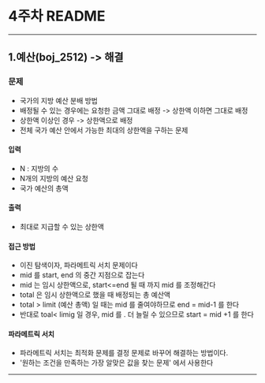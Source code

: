 # 4주차 README
---

## 1.예산(boj_2512) -> 해결

### 문제
- 국가의 지방 예산 분배 방법
- 배정될 수 있는 경우에는 요청한 금액 그대로 배정 -> 상한액 이하면 그대로 배정
- 상한액 이상인 경우 -> 상한액으로 배정
- 전체 국가 예산 안에서 가능한 최대의 상한액을 구하는 문제

#### 입력
- N : 지방의 수 
- N개의 지방의 예산 요청
- 국가 예산의 총액

#### 출력
- 최대로 지급할 수 있는 상한액

#### 접근 방법
- 이진 탐색이자, 파라메트릭 서치 문제이다
- mid 를 start, end 의 중간 지점으로 잡는다
- mid 는 임시 상한액으로, start<=end 될 때 까지 mid 를 조정해간다
- total 은 임시 상한액으로 했을 때 배정되는 총 예산액
- total > limit (예산 총액) 일 때는 mid 를 줄여야하므로 end = mid-1 를 한다
- 반대로 toal< limig 일 경우, mid 를 . 더 늘릴 수 있으므로 start = mid +1 를 한다

#### 파라메트릭 서치 
- 파라메트릭 서치는 최적화 문제를 결정 문제로 바꾸어 해결하는 방법이다.
- '원하는 조건을 만족하는 가장 알맞은 값을 찾는 문제' 에서 사용한다

---
